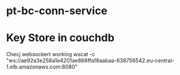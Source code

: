 # pt-bc-conn-service

# Key Store in couchdb

<!-- https://towardsdatascience.com/store-hyperledger-fabric-certificates-and-keys-in-couchdb-43c8f91a61b0 -->
<!--
                "key": "../artifacts/channel/crypto-config/peerOrganizations/org1.example.com/users/Admin@org1.example.com/msp/keystore",
                "cert": "../artifacts/channel/crypto-config/peerOrganizations/org1.example.com/users/Admin@org1.example.com/msp/signcerts" -->

Checj websockert working
wscat -c "ws://ae92a3e258a1e4201ae868ffa18aabaa-638756542.eu-central-1.elb.amazonaws.com:8080"
